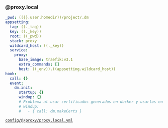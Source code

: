 ### @proxy.local

```yml
_pwd: (({}.user.homedir))/project/.dm
appsetting:
  tag: ((._tag))
  key: ((._key))
  root: ((_pwd))
  stack: proxy
  wildcard_host: ((._key))
  service:
    proxy:
      base_image: traefik:v3.1
      extra_commands: []
      host: ((_env)).((appsetting.wildcard_host))
hook:
  call: {}
  event:
    dm.init:
      startup: {}
      windup: {}
      # Problema al usar certificados generados en docker y usarlos en el navegador del host
      # windup:
      #   - { call: dm.makeCerts }
```
[```config/@/proxy/proxy.local.yml```](../config/@/proxy/proxy.local.yml)
